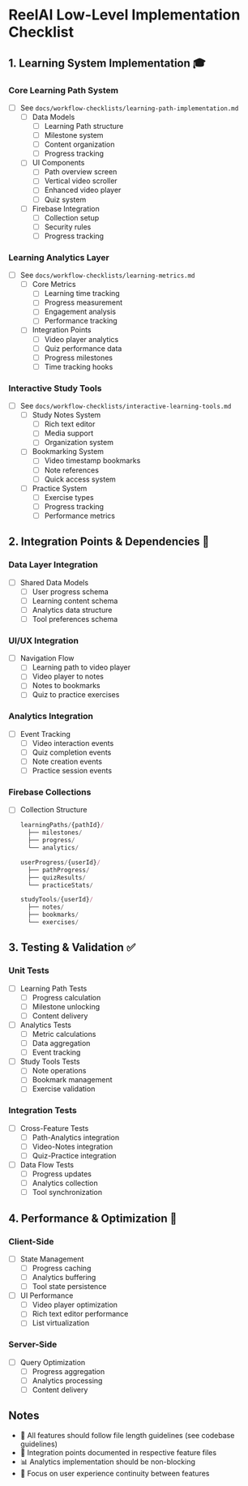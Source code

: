# ReelAI Low-Level Implementation Checklist

## 1. Learning System Implementation 🎓

### Core Learning Path System
- [ ] See `docs/workflow-checklists/learning-path-implementation.md`
  - [ ] Data Models
    - [ ] Learning Path structure
    - [ ] Milestone system
    - [ ] Content organization
    - [ ] Progress tracking
  - [ ] UI Components
    - [ ] Path overview screen
    - [ ] Vertical video scroller
    - [ ] Enhanced video player
    - [ ] Quiz system
  - [ ] Firebase Integration
    - [ ] Collection setup
    - [ ] Security rules
    - [ ] Progress tracking

### Learning Analytics Layer
- [ ] See `docs/workflow-checklists/learning-metrics.md`
  - [ ] Core Metrics
    - [ ] Learning time tracking
    - [ ] Progress measurement
    - [ ] Engagement analysis
    - [ ] Performance tracking
  - [ ] Integration Points
    - [ ] Video player analytics
    - [ ] Quiz performance data
    - [ ] Progress milestones
    - [ ] Time tracking hooks

### Interactive Study Tools
- [ ] See `docs/workflow-checklists/interactive-learning-tools.md`
  - [ ] Study Notes System
    - [ ] Rich text editor
    - [ ] Media support
    - [ ] Organization system
  - [ ] Bookmarking System
    - [ ] Video timestamp bookmarks
    - [ ] Note references
    - [ ] Quick access system
  - [ ] Practice System
    - [ ] Exercise types
    - [ ] Progress tracking
    - [ ] Performance metrics

## 2. Integration Points & Dependencies 🔄

### Data Layer Integration
- [ ] Shared Data Models
  - [ ] User progress schema
  - [ ] Learning content schema
  - [ ] Analytics data structure
  - [ ] Tool preferences schema

### UI/UX Integration
- [ ] Navigation Flow
  - [ ] Learning path to video player
  - [ ] Video player to notes
  - [ ] Notes to bookmarks
  - [ ] Quiz to practice exercises

### Analytics Integration
- [ ] Event Tracking
  - [ ] Video interaction events
  - [ ] Quiz completion events
  - [ ] Note creation events
  - [ ] Practice session events

### Firebase Collections
- [ ] Collection Structure
  ```javascript
  learningPaths/{pathId}/
    ├── milestones/
    ├── progress/
    └── analytics/
  
  userProgress/{userId}/
    ├── pathProgress/
    ├── quizResults/
    └── practiceStats/
  
  studyTools/{userId}/
    ├── notes/
    ├── bookmarks/
    └── exercises/
  ```

## 3. Testing & Validation ✅

### Unit Tests
- [ ] Learning Path Tests
  - [ ] Progress calculation
  - [ ] Milestone unlocking
  - [ ] Content delivery
- [ ] Analytics Tests
  - [ ] Metric calculations
  - [ ] Data aggregation
  - [ ] Event tracking
- [ ] Study Tools Tests
  - [ ] Note operations
  - [ ] Bookmark management
  - [ ] Exercise validation

### Integration Tests
- [ ] Cross-Feature Tests
  - [ ] Path-Analytics integration
  - [ ] Video-Notes integration
  - [ ] Quiz-Practice integration
- [ ] Data Flow Tests
  - [ ] Progress updates
  - [ ] Analytics collection
  - [ ] Tool synchronization

## 4. Performance & Optimization 🚀

### Client-Side
- [ ] State Management
  - [ ] Progress caching
  - [ ] Analytics buffering
  - [ ] Tool state persistence
- [ ] UI Performance
  - [ ] Video player optimization
  - [ ] Rich text editor performance
  - [ ] List virtualization

### Server-Side
- [ ] Query Optimization
  - [ ] Progress aggregation
  - [ ] Analytics processing
  - [ ] Content delivery

## Notes
- 📝 All features should follow file length guidelines (see codebase guidelines)
- 🔄 Integration points documented in respective feature files
- 📊 Analytics implementation should be non-blocking
- 🎯 Focus on user experience continuity between features
